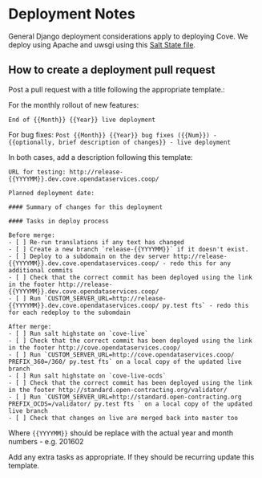 # Deployment Notes

General Django deployment considerations apply to deploying Cove. We deploy using Apache and uwsgi using this  [Salt State file](https://github.com/OpenDataServices/opendataservices-deploy/blob/master/salt/cove.sls).

## How to create a deployment pull request


Post a pull request with a title following the appropriate template.:

For the monthly rollout of new features:
```
End of {{Month}} {{Year}} live deployment 
```

For bug fixes:
``
Post {{Month}} {{Year}} bug fixes ({{Num}}) - {{optionally, brief description of changes}} - live deployment 
``

In both cases, add a description following this template:
```
URL for testing: http://release-{{YYYYMM}}.dev.cove.opendataservices.coop/

Planned deployment date: 

#### Summary of changes for this deployment

#### Tasks in deploy process

Before merge:
- [ ] Re-run translations if any text has changed
- [ ] Create a new branch `release-{{YYYYMM}}` if it doesn't exist.
- [ ] Deploy to a subdomain on the dev server http://release-{{YYYYMM}}.dev.cove.opendataservices.coop/ - redo this for any additional commits
- [ ] Check that the correct commit has been deployed using the link in the footer http://release-{{YYYYMM}}.dev.cove.opendataservices.coop/
- [ ] Run `CUSTOM_SERVER_URL=http://release-{{YYYYMM}}.dev.cove.opendataservices.coop/ py.test fts` - redo this for each redeploy to the subomdain

After merge:
- [ ] Run salt highstate on `cove-live`
- [ ] Check that the correct commit has been deployed using the link in the footer http://cove.opendataservices.coop/
- [ ] Run `CUSTOM_SERVER_URL=http://cove.opendataservices.coop/ PREFIX_360=/360/ py.test fts` on a local copy of the updated live branch
- [ ] Run salt highstate on `cove-live-ocds`
- [ ] Check that the correct commit has been deployed using the link in the footer http://standard.open-contracting.org/validator/
- [ ] Run `CUSTOM_SERVER_URL=http://standard.open-contracting.org PREFIX_OCDS=/validator/ py.test fts ` on a local copy of the updated live branch
- [ ] Check that changes on live are merged back into master too
```

Where `{{YYYYMM}}` should be replace with the actual year and month numbers - e.g. 201602

Add any extra tasks as appropriate. If they should be recurring update this template.
